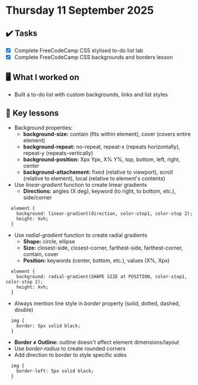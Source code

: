 # Thursday 11 September 2025

## ✔️ Tasks

- [x] Complete FreeCodeCamp CSS stylised to-do list lab
- [x] Complete FreeCodeCamp CSS backgrounds and borders lesson

## 🖥️ What I worked on

- Built a to-do list with custom backgrounds, links and list styles

## 📓 Key lessons

- Background properties:
  - **background-size:** contain (fits within element), cover (covers entire element)
  - **background-repeat:** no-repeat, repeat-x (repeats horizontally), repeat-y (repeats-vertically)
  - **background-position:** Xpx Ypx, X% Y%, top, bottom, left, right, center
  - **background-attachement:** fixed (relative to viewport), scroll (relative to element), local (relative to element's contents)
- Use _linear-gradient_ function to create linear gradients
  - **Directions:** angles (X deg), keyword (to right, to bottom, etc.), side/corner
```
  element {
    background: linear-gradient(direction, color-stop1, color-stop 2);
    height: Xvh;
  }
```
- Use _radial-gradient_ function to create radial gradients
  - **Shape:** circle, ellipse
  - **Size:** closest-side, closest-corner, farthest-side, farthest-corner, contain, cover
  - **Position:** keywords (center, bottom, etc.), values (X%, Xpx)
```
  element {
    background: radial-gradient(SHAPE SIZE at POSITION, color-stop1, color-stop 2);
    height: Xvh;
  }
```
- Always mention line style in _border_ property (solid, dotted, dashed, double)
```
  img {
    border: 5px solid black;
  }
```
- **Border ≠ Outline:** outline doesn't affect element dimensions/layout
- Use _border-radius_ to create rounded corners
- Add direction to border to style specific sides
```
  img {
    border-left: 5px solid black;
  }
```
